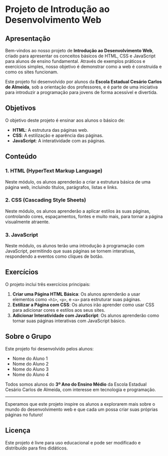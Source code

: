 # Projeto de Introdução ao Desenvolvimento Web

## Apresentação

Bem-vindos ao nosso projeto de **Introdução ao Desenvolvimento Web**, criado para apresentar os conceitos básicos de HTML, CSS e JavaScript para alunos de ensino fundamental. Através de exemplos práticos e exercícios simples, nosso objetivo é demonstrar como a web é construída e como os sites funcionam.

Este projeto foi desenvolvido por alunos da **Escola Estadual Cesário Carlos de Almeida**, sob a orientação dos professores, e é parte de uma iniciativa para introduzir a programação para jovens de forma acessível e divertida.

## Objetivos

O objetivo deste projeto é ensinar aos alunos o básico de:
- **HTML**: A estrutura das páginas web.
- **CSS**: A estilização e aparência das páginas.
- **JavaScript**: A interatividade com as páginas.

## Conteúdo

### 1. HTML (HyperText Markup Language)
Neste módulo, os alunos aprenderão a criar a estrutura básica de uma página web, incluindo títulos, parágrafos, listas e links.

### 2. CSS (Cascading Style Sheets)
Neste módulo, os alunos aprenderão a aplicar estilos às suas páginas, controlando cores, espaçamentos, fontes e muito mais, para tornar a página visualmente atraente.

### 3. JavaScript
Neste módulo, os alunos terão uma introdução à programação com JavaScript, permitindo que suas páginas se tornem interativas, respondendo a eventos como cliques de botão.

## Exercícios

O projeto inclui três exercícios principais:

1. **Criar uma Página HTML Básica**: Os alunos aprenderão a usar elementos como `<h1>`, `<p>`, e `<a>` para estruturar suas páginas.
2. **Estilizar a Página com CSS**: Os alunos irão aprender como usar CSS para adicionar cores e estilos aos seus sites.
3. **Adicionar Interatividade com JavaScript**: Os alunos aprenderão como tornar suas páginas interativas com JavaScript básico.

## Sobre o Grupo

Este projeto foi desenvolvido pelos alunos:
- Nome do Aluno 1
- Nome do Aluno 2
- Nome do Aluno 3
- Nome do Aluno 4

Todos somos alunos do **3º Ano do Ensino Médio** da Escola Estadual Cesário Carlos de Almeida, com interesse em tecnologia e programação.

---

Esperamos que este projeto inspire os alunos a explorarem mais sobre o mundo do desenvolvimento web e que cada um possa criar suas próprias páginas no futuro!

## Licença

Este projeto é livre para uso educacional e pode ser modificado e distribuído para fins didáticos.
